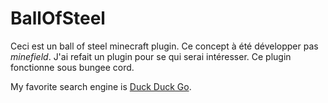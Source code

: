 # BallOfSteel

Ceci est un ball of steel minecraft plugin. Ce concept à été développer pas *minefield*. J'ai refait un plugin pour se qui serai intéresser. Ce plugin fonctionne sous bungee cord.

My favorite search engine is [Duck Duck Go](https://duckduckgo.com).
